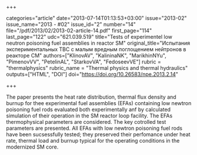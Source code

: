 +++

categories="article"
date="2013-07-14T01:13:53+03:00"
issue="2013-02"
issue_name="2013 - #02"
issue_id="2"
number="14"
file="/pdf/2013/02/2013-02-article-14.pdf"
first_page="114"
last_page="122"
udc="621.039.519"
title="Tests of experimentel low neutron poisoning fuel assemblies in reactor SM"
original_title="Испытания экспериментальных ТВС с малым вредным поглощением нейтронов в реакторе СМ"
authors=["KlinovAV", "KalininaNK", "MarikhinNYu", "PimenovVV", "PetelinAL", "StarkovVA", "FedoseevVE"]
rubric = "thermalphysics"
rubric_name = "Thermal physics and thermal hydraulics"
outputs=["HTML", "DOI"]
doi="https://doi.org/10.26583/npe.2013.2.14"

+++

The paper presents the heat rate distribution, thermal flux density and burnup for thee experimental fuel assemblies (EFAs) containing low newtron poisoning fuel rods evaluated both experimentally anf by calculated simulation of their operation in the SM reactor loop facility. The EFAs thermophysical parameters are considered. The key cotrolled test parameters are presented. All EFAs with low newtron poisoning fuel rods have been sucsessfully tested; they preserved their perfomance under heat rate, thermal load and burnup typical for the operating conditions in the modernized SM core.